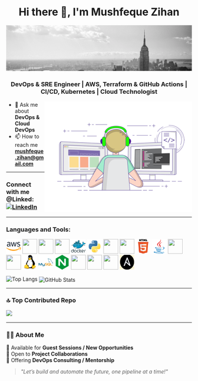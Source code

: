 <h1 align="center">Hi there 👋, I'm Mushfeque Zihan</h1>

<div align="center">
  <img src="https://github.com/mushfequezihan/mushfequezihan/blob/main/banner.png" alt="">
</div>

<h3 align="center">DevOps & SRE Engineer | AWS, Terraform & GitHub Actions | CI/CD, Kubernetes | Cloud Technologist</h3>

<img align="right" alt="Coding" width="400" src="https://raw.githubusercontent.com/devSouvik/devSouvik/master/gif3.gif">
 
- 💬 Ask me about **DevOps & Cloud DevOps**  
- 📫 How to reach me **mushfeque.zihan@gmail.com**

---
<h3 align="left">Connect with me @Linked: <a href="www.linkedin.com/in/mushfequezihan" target="blank"><img align="center" src="https://raw.githubusercontent.com/rahuldkjain/github-profile-readme-generator/master/src/images/icons/Social/linked-in-alt.svg" alt="LinkedIn" height="30" width="40" /></a></h3>

---

<h3 align="left">Languages and Tools:</h3>
<p align="left">
  <img src="https://raw.githubusercontent.com/devicons/devicon/master/icons/amazonwebservices/amazonwebservices-original-wordmark.svg" width="40" height="40"/>
  <img src="https://www.vectorlogo.zone/logos/microsoft_azure/microsoft_azure-icon.svg" width="40" height="40"/>
  <img src="https://www.vectorlogo.zone/logos/gnu_bash/gnu_bash-icon.svg" width="40" height="40"/>
  <img src="https://www.vectorlogo.zone/logos/circleci/circleci-icon.svg" width="40" height="40"/>
  <img src="https://raw.githubusercontent.com/devicons/devicon/master/icons/docker/docker-original-wordmark.svg" width="40" height="40"/>
  <img src="https://raw.githubusercontent.com/devicons/devicon/master/icons/python/python-original.svg" width="40" height="40"/>
  <img src="https://www.vectorlogo.zone/logos/git-scm/git-scm-icon.svg" width="40" height="40"/>
  <img src="https://www.vectorlogo.zone/logos/grafana/grafana-icon.svg" width="40" height="40"/>
  <img src="https://raw.githubusercontent.com/devicons/devicon/master/icons/html5/html5-original-wordmark.svg" width="40" height="40"/>
  <img src="https://raw.githubusercontent.com/devicons/devicon/master/icons/java/java-original.svg" width="40" height="40"/>
  <img src="https://www.vectorlogo.zone/logos/jenkins/jenkins-icon.svg" width="40" height="40"/>
  <img src="https://www.vectorlogo.zone/logos/kubernetes/kubernetes-icon.svg" width="40" height="40"/>
  <img src="https://raw.githubusercontent.com/devicons/devicon/master/icons/linux/linux-original.svg" width="40" height="40"/>
  <img src="https://raw.githubusercontent.com/devicons/devicon/master/icons/mysql/mysql-original-wordmark.svg" width="40" height="40"/>
  <img src="https://raw.githubusercontent.com/devicons/devicon/master/icons/nginx/nginx-original.svg" width="40" height="40"/>
  <img src="https://www.vectorlogo.zone/logos/getpostman/getpostman-icon.svg" width="40" height="40"/>
  <img src="https://raw.githubusercontent.com/detain/svg-logos/780f25886640cef088af994181646db2f6b1a3f8/svg/selenium-logo.svg" width="40" height="40"/>
  <img src="https://www.vectorlogo.zone/logos/springio/springio-icon.svg" width="40" height="40"/>
  <img src="https://github.com/mushfequezihan/mushfequezihan/blob/main/ansible.png" width="40" height="40"/>
</p>


<p><img align="left" src="https://github-readme-stats.vercel.app/api/top-langs?username=mushfequezihan&show_icons=true&locale=en&layout=compact&theme=vue&hide_border=true" alt="Top Langs" /></p>

<p>&nbsp;<img align="center" src="https://github-readme-stats.vercel.app/api?username=mushfequezihan&show_icons=true&locale=en&theme=vue&hide_border=true" alt="GitHub Stats" /></p>

---


### 🔝 Top Contributed Repo
![](https://github-contributor-stats.vercel.app/api?username=mushfequezihan&limit=5&theme=flat&combine_all_yearly_contributions=true)

---

### 👨‍💼 About Me 

🎤 Available for **Guest Sessions / New Opportunities**  
🤝 Open to **Project Collaborations**  
💼 Offering **DevOps Consulting / Mentorship**  

> *"Let’s build and automate the future, one pipeline at a time!"*
